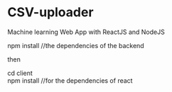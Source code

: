 # CSV-uploader
Machine learning Web App with ReactJS and NodeJS </br>


npm install //the dependencies of the backend </br>

then</br>

cd client </br>
npm install //for the dependencies of react
